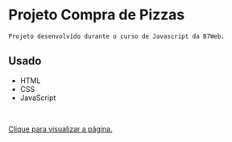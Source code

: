 # Projeto Compra de Pizzas

```
Projeto desenvolvido durante o curso de Javascript da B7Web.
```

## Usado

  - HTML
  - CSS
  - JavaScript
<br/>

<a href="https://3lucasrs.github.io/project-buying-pizzas/">Clique para visualizar a página.</a>
